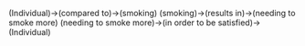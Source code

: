 (Individual)->(compared to)->(smoking)
(smoking)->(results in)->(needing to smoke more)
(needing to smoke more)->(in order to be satisfied)->(Individual)